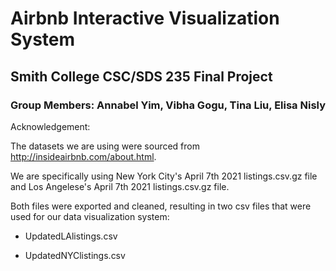 # Airbnb Interactive Visualization System
## Smith College CSC/SDS 235 Final Project 

### Group Members: Annabel Yim, Vibha Gogu, Tina Liu, Elisa Nisly

Acknowledgement:

The datasets we are using were sourced from http://insideairbnb.com/about.html.

We are specifically using New York City's April 7th 2021 listings.csv.gz file and Los Angelese's April 7th 2021 listings.csv.gz file. 

Both files were exported and cleaned, resulting in two csv files that were used for our data visualization system: 

- UpdatedLAlistings.csv 

- UpdatedNYClistings.csv






